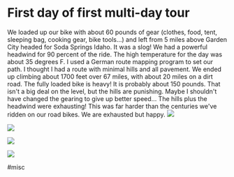 # First day of first multi-day tour
We loaded up our bike with about 60 pounds of gear (clothes, food, tent, sleeping bag, cooking gear, bike tools...) and left from 5 miles above Garden City headed for Soda Springs Idaho. It was a slog! We had a powerful headwind for 90 percent of the ride. The high temperature for the day was about 35 degrees F. I used a German route mapping program to set our path. I thought I had a route with minimal hills and all pavement. We ended up climbing about 1700 feet over 67 miles, with about 20 miles on a dirt road. The fully loaded bike is heavy! It is probably about 150 pounds. That isn't a big deal on the level, but the hills are punishing. Maybe I shouldn't have changed the gearing to give up better speed... The hills plus the headwind were exhausting! This was far harder than the centuries we've ridden on our road bikes. We are exhausted but happy. 
![](data/800bca62-e0cc-4ae7-8b37-d754e7bbfd13.jpg)
 
![](data/72e44932-0d62-401e-ad7d-de62756bef80.jpg)
 
![](data/7c86ba36-ec56-41e8-b5c5-6bd5db82df4d.jpg)
 
![](data/1466687f-c8bb-447b-b962-9a185659398a.jpg)

#misc